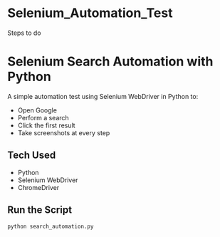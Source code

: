 # Selenium_Automation_Test

Steps to do

# Selenium Search Automation with Python

A simple automation test using Selenium WebDriver in Python to:
- Open Google
- Perform a search
- Click the first result
- Take screenshots at every step

## Tech Used
- Python
- Selenium WebDriver
- ChromeDriver

## Run the Script
```bash
python search_automation.py
